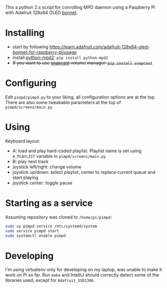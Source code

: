 This a python 2.x script for conrolling MPD daemon using a Paspberry Pi with Adafruit 128x64 OLED
[bonnet](https://www.adafruit.com/product/3531).

# Installing
- start by following https://learn.adafruit.com/adafruit-128x64-oled-bonnet-for-raspberry-pi/usage
- install [python-mpd2](https://github.com/Mic92/python-mpd2/): `pip install python-mpd2`
- ~~If you want to use [snapcast](https://github.com/badaix/snapcast) volume manager: `pip install snapcast`~~

# Configuring
Edit `pimpd/pimpd.py` to your liking, all configuration options are at the top. There are also some tweakable parameters
at the top of `pimpd/screens/main.py`

# Using
Keyboard layout:
- A: load and play hard-coded playlist. Playlist name is set using `A_PLAYLIST` variable in `pimpd/screens/main.py`
- B: play next track
- joystick left/right: change volume
- joystick up/down: select playlist, center to replace current queue and start playing
- joystick center: toggle pause

# Starting as a service
Assuming repository was cloned to `/home/pi/pimpd`:

```bash
sudo cp pimpd.service /etc/systemd/system
sudo service pimpd start
sudo systemctl enable pimpd
```

# Developing
I'm using virtualenv only for developing on my laptop, was unable to make it work on Pi so far. Run `make` and
IntelliJ should correctly detect some of the libraries used, except for `Adafruit_SSD1306`.
